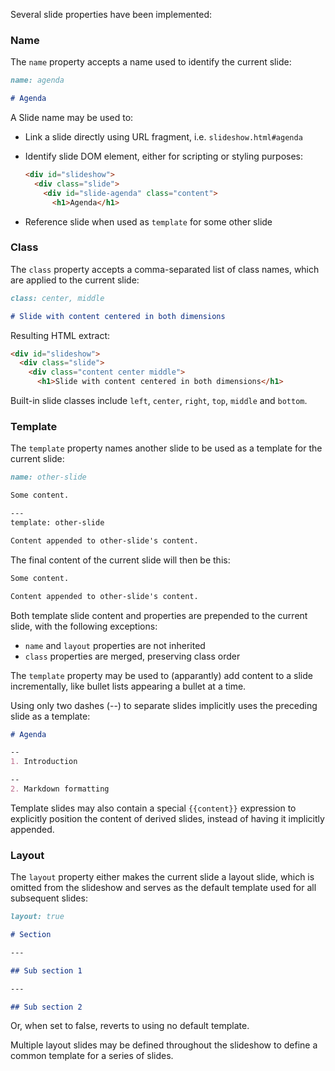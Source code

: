 Several slide properties have been implemented:

### <a name="name">Name</a>

The `name` property accepts a name used to identify the current slide:

```markdown
name: agenda

# Agenda
```

A Slide name may be used to:

 - Link a slide directly using URL fragment, i.e. `slideshow.html#agenda`

 - Identify slide DOM element, either for scripting or styling purposes:

    ```html
    <div id="slideshow">
      <div class="slide">
        <div id="slide-agenda" class="content">
          <h1>Agenda</h1>
    ```

 - Reference slide when used as `template` for some other slide

### <a name="class">Class</a>

The `class` property accepts a comma-separated list of class names, which are applied to the current slide:

```markdown
class: center, middle

# Slide with content centered in both dimensions
```

Resulting HTML extract:

```html
<div id="slideshow">
  <div class="slide">
    <div class="content center middle">
      <h1>Slide with content centered in both dimensions</h1>
```

Built-in slide classes include `left`, `center`, `right`, `top`, `middle` and `bottom`.

### Template

The `template` property names another slide to be used as a template for the current slide:

```markdown
name: other-slide

Some content.

---
template: other-slide

Content appended to other-slide's content.
```

The final content of the current slide will then be this:

```markdown
Some content.

Content appended to other-slide's content.
```

Both template slide content and properties are prepended to the current slide, with the following exceptions:

- `name` and `layout` properties are not inherited
- `class` properties are merged, preserving class order

The `template` property may be used to (apparantly) add content to a slide incrementally, like bullet lists appearing a bullet at a time.

Using only two dashes (--) to separate slides implicitly uses the preceding slide as a template:

```markdown
# Agenda

--
1. Introduction

--
2. Markdown formatting
```

Template slides may also contain a special `{{content}}` expression to explicitly position the content of derived slides, instead of having it implicitly appended.

### Layout

The `layout` property either makes the current slide a layout slide, which is omitted from the slideshow and serves as the default template used for all subsequent slides:

```markdown
layout: true

# Section

---

## Sub section 1

---

## Sub section 2
```

Or, when set to false, reverts to using no default template.

Multiple layout slides may be defined throughout the slideshow to define a common template for a series of slides.